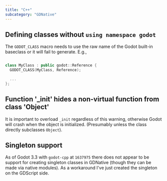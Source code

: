 ```yaml
---
title: "C++"
subcategory: "GDNative"
---
```


## Defining classes without `using namespace godot`

The `GODOT_CLASS` macro needs to use the raw name of the Godot built-in baseclass or it will fail to generate. E.g.,
```c++

class MyClass : public godot::Reference {
  GODOT_CLASS(MyClass, Reference);

  ...
};
```

## Function '_init' hides a non-virtual function from class 'Object'

It is important to overload `_init` regardless of this warning, otherwise Godot will crash when the object is initialized. (Presumably unless the class directly subclasses `Object`).

## Singleton support

As of Godot 3.3 with `godot-cpp` at `1637975` there does not appear to be support for creating singleton classes in GDNative (though they can be made via native modules). As a workaround I've just created the singleton on the GDScript side.

